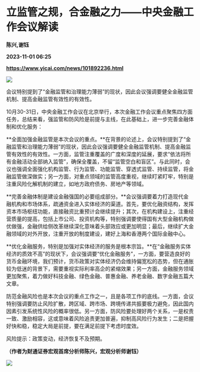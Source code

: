 # 立监管之规，合金融之力——中央金融工作会议解读
**陈兴,谢钰**

**2023-11-01 06:25**

**https://www.yicai.com/news/101892236.html**

![](https://imgcdn.yicai.com/uppics/slides/2023/11/6b98a6eeeaf5ec5eda3848b1ab594e41.jpg)

会议特别提到了“金融监管和治理能力薄弱”的现状，因此会议强调要健全金融监管机制、提高金融监管有效性的有效性。

10月30-31日，中央金融工作会议在北京举行，本次金融工作会议重点聚焦四方面任务，总结来看，强监管和防风险是前提与主线，在此基础上，进一步完善金融体制和优化服务：

**全面加强金融监管是本次会议的重点。**在背景的论述上，会议特别提到了“金融监管和治理能力薄弱”的现状，因此会议强调要健全金融监管机制、提高金融监管有效性的有效性。一方面，监管注重覆盖的广度和深度的延展，要求“依法将所有金融活动全部纳入监管”，确保全覆盖，不留“监管空白和盲区”。与此同时，会议也强调全面强化机构监管、行为监管、功能监管、穿透式监管、持续监管，将金融监管做深做实；另一方面，对重点领域的监管高度重视，继续盯紧盯牢，特别是注重风险化解机制的建立，如地方政府债务、房地产等领域。

**完善金融体制是建设金融强国的必要组成部分。**会议强调要着力打造现代金融机构和市场体系，疏通资金进入实体经济的渠道。首先，要优化融资结构，发挥资本市场枢纽功能，直接融资比重预计会继续提升；其次，在机构建设上，注重经营质量的提高，包括上市公司、投资机构等，特别强调要使得国有大型金融机构做优做强，金融供给侧改革继续深化意味着头部效应或更加明显；最后，继续扩大金融领域的对外开放，注重开放的制度建设，建好上海和香港两个国际金融中心。

**优化金融服务，特别是加强对实体经济的服务是根本宗旨。**在“金融服务实体经济的质效不高”的现状下，会议强调要“优化金融服务”，一方面，要营造良好的货币金融环境，我们预计，货币政策对实体经济仍会维持偏宽松的态势，但在通胀较为低迷的背景下，需要重视实际利率高企的紧缩效果；另一方面，金融服务领域更加聚焦，着力做好科技金融、绿色金融、普惠金融、养老金融、数字金融五篇大文章。

防范金融风险也是本次会议的重点工作之一，且是各项工作的底线。一方面，会议特别强调要防止风险扩散，跨区域、跨市场、跨境传递共振要极力避免，因此国内因素引发系统性风险的概率很低。另一方面，防风险要处理好两个关系，一是权责一致、激励相容，这或意味着风险追责更加普遍，抑制高风险行为发生；二是把握好快和稳，稳定大局是前提，要在满足前提下考虑时度效。

风险提示：政策变动，经济恢复不及预期。

**（作者为财通证券宏观首席分析师陈兴，宏观分析师谢钰）**

![](https://imgcdn.yicai.com/uppics/images/2023/11/ffbeb763323f8897b117705d8ba5bae8.jpg)